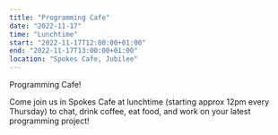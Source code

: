 ```yaml
---
title: "Programming Cafe"
date: "2022-11-17"
time: "Lunchtime"
start: "2022-11-17T12:00:00+01:00"
end: "2022-11-17T13:00:00+01:00"
location: "Spokes Cafe, Jubilee"
---
```


Programming Cafe!

Come join us in Spokes Cafe at lunchtime (starting approx 12pm every 
Thursday) to chat, drink coffee, eat food, and work on your latest 
programming project!

